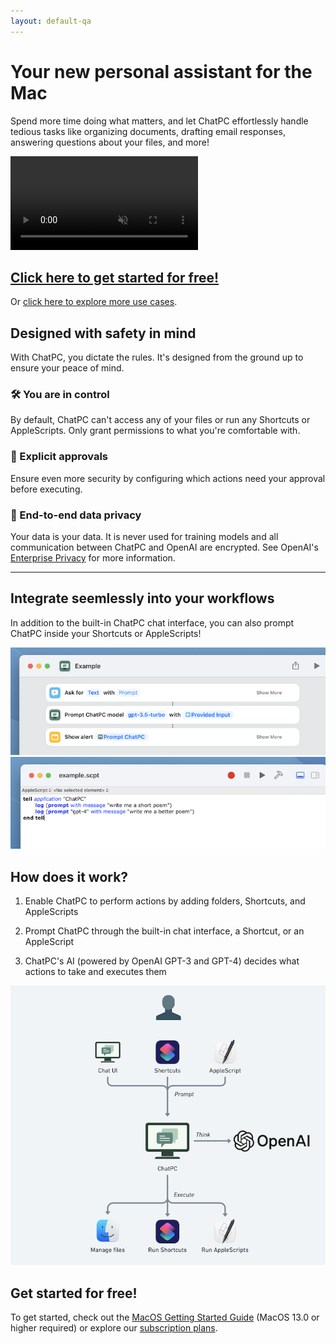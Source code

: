 ```yaml
---
layout: default-qa
---
```


# Your new personal assistant for the Mac

Spend more time doing what matters, and let ChatPC effortlessly handle tedious tasks like organizing documents, drafting email responses, answering questions about your files, and more!

<video src="images/landing/compose-email.mp4" muted autoplay loop controls>
  <p>
    Your browser doesn't support HTML video. Here is a
    <a href="images/landing/compose-email.mp4">link to the demo video</a> instead.
  </p>
</video>

## [Click here to get started for free!](/docs/macos/getting-started/)

Or [click here to explore more use cases](/docs/macos/use-cases/).

## Designed with safety in mind

With ChatPC, you dictate the rules. It's designed from the ground up to ensure your peace of mind.

### 🛠️ You are in control

By default, ChatPC can't access any of your files or run any Shortcuts or AppleScripts. Only grant permissions to what you're comfortable with.

### 🛂 Explicit approvals

Ensure even more security by configuring which actions need your approval before executing.

### 🔐 End-to-end data privacy

Your data is your data. It is never used for training models and all communication between ChatPC and OpenAI are encrypted. See OpenAI's [Enterprise Privacy](https://openai.com/enterprise-privacy) for more information.

---

## Integrate seemlessly into your workflows

In addition to the built-in ChatPC chat interface, you can also prompt ChatPC inside your Shortcuts or AppleScripts!

![Prompt with Shortcuts](/images/landing/prompt-with-shortcuts.png)
![Prompt with Shortcuts](/images/landing/prompt-with-applescript.png)

## How does it work?

1. Enable ChatPC to perform actions by adding folders, Shortcuts, and AppleScripts

1. Prompt ChatPC through the built-in chat interface, a Shortcut, or an AppleScript

1. ChatPC's AI (powered by OpenAI GPT-3 and GPT-4) decides what actions to take and executes them

![How it works](/images/landing/how-it-works.png)

## Get started for free!

To get started, check out the [MacOS Getting Started Guide](/docs/macos/getting-started/) (MacOS 13.0 or higher required) or explore our [subscription plans](/plans/).
